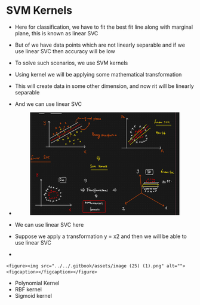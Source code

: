 # SVM Kernels

* Here for classification, we have to fit the best fit line along with marginal plane, this is known as linear SVC
* But of we have data points which are not linearly separable and if we use linear SVC then accuracy will be low
* To solve such scenarios, we use SVM kernels
* Using kernel we will be applying some mathematical transformation
* This will create data in some other dimension, and now rit will be linearly separable
* And we can use linear SVC&#x20;
*   &#x20;

    <figure><img src="../../.gitbook/assets/image (24) (1).png" alt=""><figcaption></figcaption></figure>


* We can use linear SVC here
* Suppose we apply a transformation y = x2 and then we will be able to use linear SVC
*

    <figure><img src="../../.gitbook/assets/image (25) (1).png" alt=""><figcaption></figcaption></figure>
* Polynomial Kernel
* RBF kernel
* Sigmoid kernel
